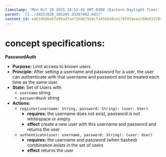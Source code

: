 ```yaml
---
timestamp: 'Mon Oct 20 2025 18:52:45 GMT-0400 (Eastern Daylight Time)'
parent: '[[../20251020_185245.d3367402.md]]'
content_id: e4619608e87e99a4faef2b0679a9cfa456b40ce179f954eeec60e933704b5b6e
---
```


# concept specifications:

**PasswordAuth**

* **Purpose:** Limit access to known users
* **Principle:** After setting a username and password for a user, the user can authenticate with that username and password and be treated each time as the same user.
* **State:** Set of Users with
  * `username` string
  * `passwordHash` string
* **Actions:**
  * `register(username: String, password: String): (user: User)`
    * **requires:** the username does not exist, password is not whitespace or empty
    * **effect** create a new user with this username and password and returns the user
  * `authenticate(user: username, password: String): (user: User)`
    * **requires:** the username and password (when hashed) combination exists in the set of users
    * **effect** returns the user
